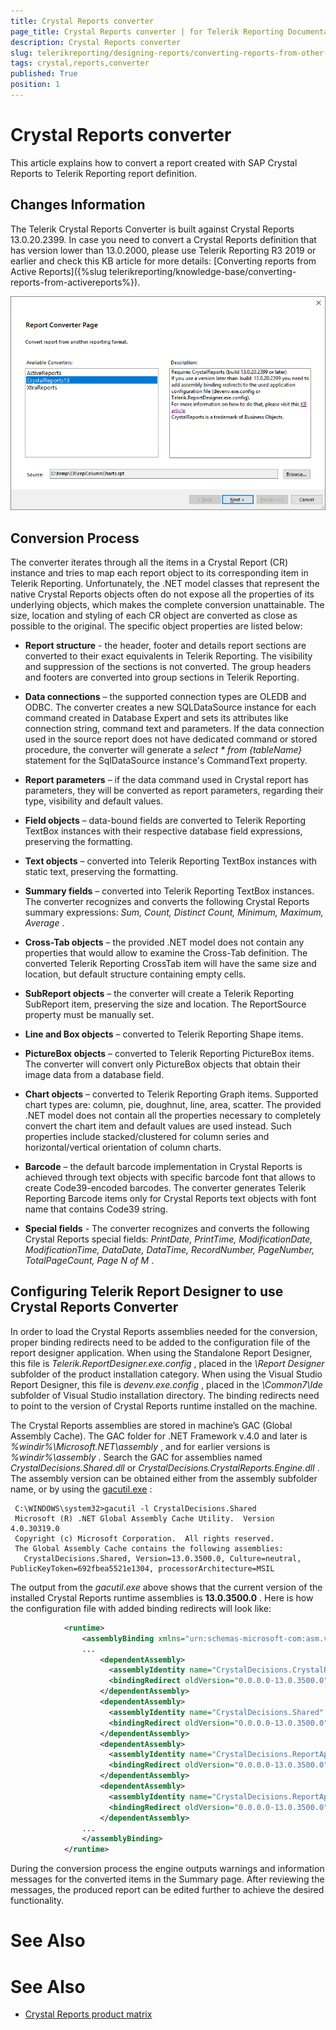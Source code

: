 ```yaml
---
title: Crystal Reports converter
page_title: Crystal Reports converter | for Telerik Reporting Documentation
description: Crystal Reports converter
slug: telerikreporting/designing-reports/converting-reports-from-other-reporting-solutions/crystal-reports-converter
tags: crystal,reports,converter
published: True
position: 1
---
```


# Crystal Reports converter



This article explains how to convert a report created with SAP Crystal Reports to Telerik Reporting report definition.       

## Changes Information

The Telerik Crystal Reports Converter is built against Crystal Reports 13.0.20.2399. In case you need to convert a Crystal Reports definition that has version lower than 13.0.2000, please use Telerik Reporting R3 2019 or earlier and check this KB article for more details: [Converting reports from Active Reports]({%slug telerikreporting/knowledge-base/converting-reports-from-activereports%}).           

  ![crystal-reports-converter](images/Designer/crystal-reports-converter.png)

## Conversion Process

The converter iterates through all the items in a Crystal Report (CR) instance and tries to map each report object to its corresponding item in Telerik Reporting.           Unfortunately, the .NET model classes that represent the native Crystal Reports objects often do not expose all the properties of its underlying objects,           which makes the complete conversion unattainable. The size, location and styling of each CR object are converted as close as possible to the original.           The specific object properties are listed below:         

* __Report structure__  - the header, footer and details report sections are converted to their exact equivalents in Telerik Reporting.               The visibility and suppression of the sections is not converted. The group headers and footers are converted into group sections in Telerik Reporting.             

* __Data connections__  – the supported connection types are OLEDB and ODBC. The converter creates a new SQLDataSource instance               for each command created in Database Expert and sets its attributes like connection string, command text and parameters.                If the data connection used in the source report does not have dedicated command or stored procedure, the converter will generate a                *select * from {tableName}*  statement for the SqlDataSource instance's CommandText property.             

* __Report parameters__  – if the data command used in Crystal report has parameters, they will be converted as report parameters,               regarding their type, visibility and default values.             

* __Field objects__  – data-bound fields are converted to Telerik Reporting TextBox instances with their respective database field expressions, preserving the formatting.             

* __Text objects__  – converted into Telerik Reporting TextBox instances with static text, preserving the formatting.             

* __Summary fields__  – converted into Telerik Reporting TextBox instances. The converter recognizes and converts the following Crystal Reports summary expressions: *Sum, Count, Distinct Count, Minimum, Maximum, Average* .             

* __Cross-Tab objects__  – the provided .NET model does not contain any properties that would allow to examine the Cross-Tab definition.               The converted Telerik Reporting CrossTab item will have the same size and location, but default structure containing empty cells.             

* __SubReport objects__  – the converter will create a Telerik Reporting SubReport item, preserving the size and location. The ReportSource property must be manually set.             

* __Line and Box objects__  – converted to Telerik Reporting Shape items.             

* __PictureBox objects__  – converted to Telerik Reporting PictureBox items. The converter will convert only PictureBox objects that obtain their image data from a database field.             

* __Chart objects__  – converted to Telerik Reporting Graph items. Supported chart types are: column, pie, doughnut, line, area, scatter.               The provided .NET model does not contain all the properties necessary to completely convert the chart item and default values are used instead.               Such properties include stacked/clustered for column series and horizontal/vertical orientation of column charts.             

* __Barcode__  – the default barcode implementation in Crystal Reports is achieved through text objects with specific barcode font that allows                to create Code39-encoded barcodes. The converter generates Telerik Reporting Barcode items only for Crystal Reports text objects with font name that contains Code39 string.             

* __Special fields__  - The converter recognizes and converts the following Crystal Reports special fields: *PrintDate, PrintTime, ModificationDate, ModificationTime, DataDate, DataTime, RecordNumber, PageNumber, TotalPageCount, Page N of M* .             

## Configuring Telerik Report Designer to use Crystal Reports Converter

In order to load the Crystal Reports assemblies needed for the conversion, proper binding redirects need to be added to the configuration file of the report designer application.           When using the Standalone Report Designer, this file is *Telerik.ReportDesigner.exe.config* , placed in the *\Report Designer*  subfolder of the           product installation category. When using the Visual Studio Report Designer, this file is *devenv.exe.config* , placed in the *\Common7\Ide*  subfolder           of Visual Studio installation directory. The binding redirects need to point to the version of Crystal Reports runtime installed on the machine.         

The Crystal Reports assemblies are stored in machine’s GAC (Global Assembly Cache). The GAC folder for .NET Framework v.4.0 and later is          *%windir%\Microsoft.NET\assembly* , and for earlier versions is *%windir%\assembly* .          Search the GAC for assemblies named *CrystalDecisions.Shared.dll*  or *CrystalDecisions.CrystalReports.Engine.dll* .           The assembly version can be obtained either from the assembly subfolder name, or by using the            [gacutil.exe](https://docs.microsoft.com/en-us/dotnet/framework/tools/gacutil-exe-gac-tool) :                   

	
```
 C:\WINDOWS\system32>gacutil -l CrystalDecisions.Shared
 Microsoft (R) .NET Global Assembly Cache Utility.  Version 4.0.30319.0
 Copyright (c) Microsoft Corporation.  All rights reserved.
 The Global Assembly Cache contains the following assemblies:
   CrystalDecisions.Shared, Version=13.0.3500.0, Culture=neutral, PublicKeyToken=692fbea5521e1304, processorArchitecture=MSIL
```



The output from the *gacutil.exe*  above shows that the current version of the installed Crystal Reports runtime assemblies is __13.0.3500.0__ .            Here is how the configuration file with added binding redirects will look like:         

	
```xml
            <runtime>
                <assemblyBinding xmlns="urn:schemas-microsoft-com:asm.v1">
                ...
                    <dependentAssembly>
                      <assemblyIdentity name="CrystalDecisions.CrystalReports.Engine" publicKeyToken="692fbea5521e1304" culture="neutral"/>   
                      <bindingRedirect oldVersion="0.0.0.0-13.0.3500.0" newVersion="13.0.3500.0"/>   
                    </dependentAssembly>
                    <dependentAssembly>
                      <assemblyIdentity name="CrystalDecisions.Shared" publicKeyToken="692fbea5521e1304" culture="neutral"/>
                      <bindingRedirect oldVersion="0.0.0.0-13.0.3500.0" newVersion="13.0.3500.0"/>
                    </dependentAssembly>
                    <dependentAssembly>
                      <assemblyIdentity name="CrystalDecisions.ReportAppServer.DataDefModel" publicKeyToken="692fbea5521e1304" culture="neutral"/>
                      <bindingRedirect oldVersion="0.0.0.0-13.0.3500.0" newVersion="13.0.3500.0"/>
                    </dependentAssembly>
                    <dependentAssembly>
                      <assemblyIdentity name="CrystalDecisions.ReportAppServer.ReportDefModel" publicKeyToken="692fbea5521e1304" culture="neutral"/>
                      <bindingRedirect oldVersion="0.0.0.0-13.0.3500.0" newVersion="13.0.3500.0"/>
                    </dependentAssembly>
                ...
                </assemblyBinding>
            </runtime>
```



During the conversion process the engine outputs warnings and information messages for the converted items in the Summary page.            After reviewing the messages, the produced report can be edited further to achieve the desired functionality.         

# See Also


# See Also

 * [Crystal Reports product matrix](https://wiki.scn.sap.com/wiki/display/BOBJ/Crystal+Reports+v.+9.1+to+SAP+Crystal+Reports+2013%2C+Runtime+Distribution+and+Supported+Operating+Systems)
